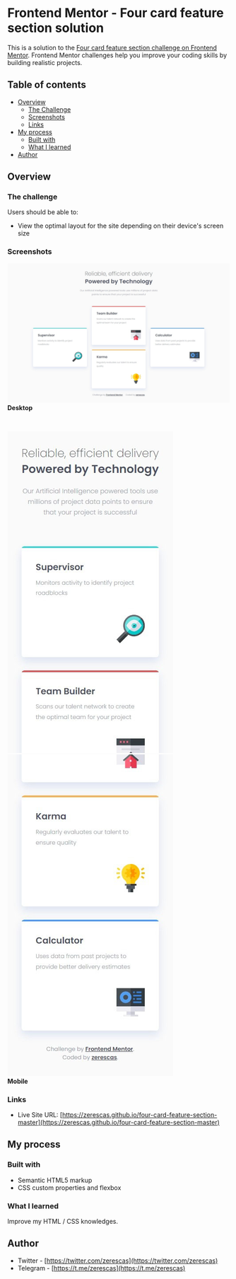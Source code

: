 # Frontend Mentor - Four card feature section solution

This is a solution to the [Four card feature section challenge on Frontend Mentor](https://www.frontendmentor.io/challenges/four-card-feature-section-weK1eFYK). Frontend Mentor challenges help you improve your coding skills by building realistic projects. 

## Table of contents

- [Overview](#overview)
    - [The Challenge](#the-challenge)
    - [Screenshots](#the-challenge)
    - [Links](#links)
- [My process](#my-process)
    - [Built with](#built-with)
    - [What I learned](#what-i-learned)
- [Author](#author)

## Overview

### The challenge

Users should be able to:

- View the optimal layout for the site depending on their device's screen size

### Screenshots

![](images/screenshots/screenshot-desktop.jpeg)<br>
<strong>Desktop</strong>

<br>

![](images/screenshots/screenshot-mobile_1.jpg)
![](images/screenshots/screenshot-mobile_2.jpg)<br>
<strong>Mobile</strong>

### Links

- Live Site URL: [https://zerescas.github.io/four-card-feature-section-master](https://zerescas.github.io/four-card-feature-section-master)

## My process

### Built with

- Semantic HTML5 markup
- CSS custom properties and flexbox

### What I learned

Improve my HTML / CSS knowledges.

## Author

- Twitter - [https://twitter.com/zerescas](https://twitter.com/zerescas)
- Telegram - [https://t.me/zerescas](https://t.me/zerescas)
